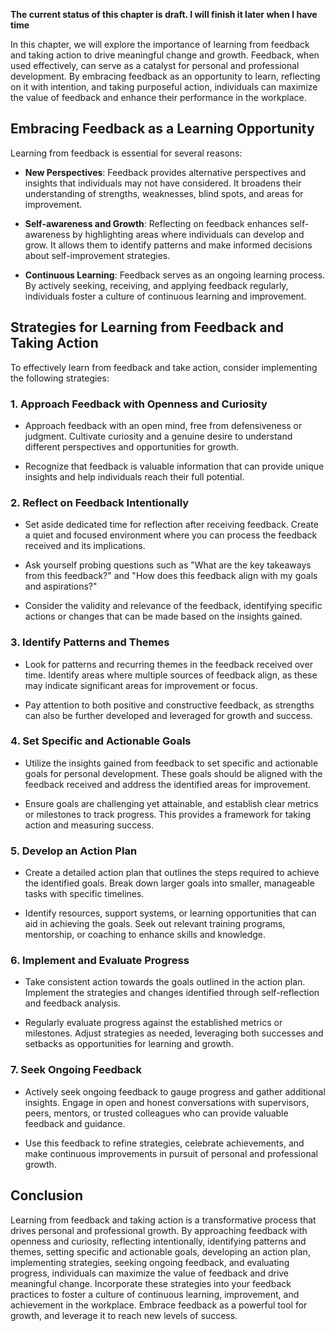 **The current status of this chapter is draft. I will finish it later when I have time**

In this chapter, we will explore the importance of learning from feedback and taking action to drive meaningful change and growth. Feedback, when used effectively, can serve as a catalyst for personal and professional development. By embracing feedback as an opportunity to learn, reflecting on it with intention, and taking purposeful action, individuals can maximize the value of feedback and enhance their performance in the workplace.

Embracing Feedback as a Learning Opportunity
--------------------------------------------

Learning from feedback is essential for several reasons:

* **New Perspectives**: Feedback provides alternative perspectives and insights that individuals may not have considered. It broadens their understanding of strengths, weaknesses, blind spots, and areas for improvement.

* **Self-awareness and Growth**: Reflecting on feedback enhances self-awareness by highlighting areas where individuals can develop and grow. It allows them to identify patterns and make informed decisions about self-improvement strategies.

* **Continuous Learning**: Feedback serves as an ongoing learning process. By actively seeking, receiving, and applying feedback regularly, individuals foster a culture of continuous learning and improvement.

Strategies for Learning from Feedback and Taking Action
-------------------------------------------------------

To effectively learn from feedback and take action, consider implementing the following strategies:

### 1. **Approach Feedback with Openness and Curiosity**

* Approach feedback with an open mind, free from defensiveness or judgment. Cultivate curiosity and a genuine desire to understand different perspectives and opportunities for growth.

* Recognize that feedback is valuable information that can provide unique insights and help individuals reach their full potential.

### 2. **Reflect on Feedback Intentionally**

* Set aside dedicated time for reflection after receiving feedback. Create a quiet and focused environment where you can process the feedback received and its implications.

* Ask yourself probing questions such as "What are the key takeaways from this feedback?" and "How does this feedback align with my goals and aspirations?"

* Consider the validity and relevance of the feedback, identifying specific actions or changes that can be made based on the insights gained.

### 3. **Identify Patterns and Themes**

* Look for patterns and recurring themes in the feedback received over time. Identify areas where multiple sources of feedback align, as these may indicate significant areas for improvement or focus.

* Pay attention to both positive and constructive feedback, as strengths can also be further developed and leveraged for growth and success.

### 4. **Set Specific and Actionable Goals**

* Utilize the insights gained from feedback to set specific and actionable goals for personal development. These goals should be aligned with the feedback received and address the identified areas for improvement.

* Ensure goals are challenging yet attainable, and establish clear metrics or milestones to track progress. This provides a framework for taking action and measuring success.

### 5. **Develop an Action Plan**

* Create a detailed action plan that outlines the steps required to achieve the identified goals. Break down larger goals into smaller, manageable tasks with specific timelines.

* Identify resources, support systems, or learning opportunities that can aid in achieving the goals. Seek out relevant training programs, mentorship, or coaching to enhance skills and knowledge.

### 6. **Implement and Evaluate Progress**

* Take consistent action towards the goals outlined in the action plan. Implement the strategies and changes identified through self-reflection and feedback analysis.

* Regularly evaluate progress against the established metrics or milestones. Adjust strategies as needed, leveraging both successes and setbacks as opportunities for learning and growth.

### 7. **Seek Ongoing Feedback**

* Actively seek ongoing feedback to gauge progress and gather additional insights. Engage in open and honest conversations with supervisors, peers, mentors, or trusted colleagues who can provide valuable feedback and guidance.

* Use this feedback to refine strategies, celebrate achievements, and make continuous improvements in pursuit of personal and professional growth.

Conclusion
----------

Learning from feedback and taking action is a transformative process that drives personal and professional growth. By approaching feedback with openness and curiosity, reflecting intentionally, identifying patterns and themes, setting specific and actionable goals, developing an action plan, implementing strategies, seeking ongoing feedback, and evaluating progress, individuals can maximize the value of feedback and drive meaningful change. Incorporate these strategies into your feedback practices to foster a culture of continuous learning, improvement, and achievement in the workplace. Embrace feedback as a powerful tool for growth, and leverage it to reach new levels of success.
